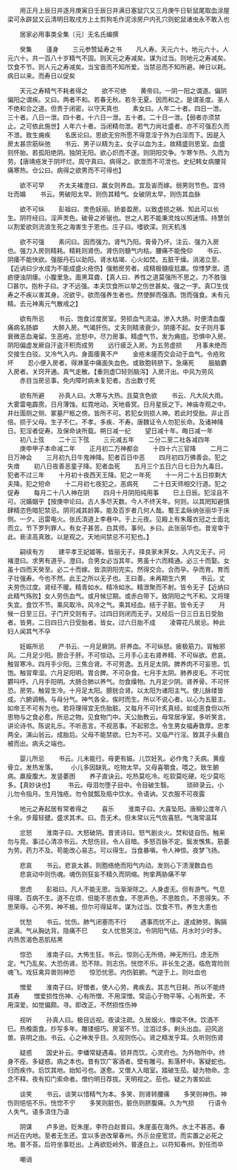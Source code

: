 <!-- { "loadSidebar": true } -->
　　用正月上辰日并逐月庚寅日壬辰日并满日塞鼠穴又三月庚午日斩鼠尾取血涂屋梁可永辟鼠又云清明日取戌方上土剪狗毛作泥涂房户内孔穴则蛇鼠诸虫永不敢入也



　　居家必用事类全集〔元〕无名氏编撰

　　癸集
　　谨身
　　三元参赞延寿之书
　　凡人寿。天元六十。地元六十。人元六十。共一百八十岁精气不固。则天元之寿减矣。谋为过当。则地元之寿减矣。饮食不节。则人元之寿减矣。当宝啬而不知所爱。当禁忌而不知所避。神日以耗。病日以来。而寿日以促矣

　　天元之寿精气不耗者得之
　　欲不可绝
　　黄帝曰。一阴一阳之谓道。偏阴偏阳之谓疾。又曰。两者不和。若春无秋。若冬无夏。因而和之。是谓圣度。圣人不绝和合之道。但贵于闭密。以守天真也
　　素女曰。人年二十者。四日一泄。三十者。八日一泄。四十者。十六日一泄。五十者。二十日一泄。【弱者亦须禁止。之可依此施世】人年六十者。当闭精勿泄。若气力尚壮盛者。亦不可强忍久而不泄。致生痈疾
　　名医论曰。思欲无穷所愿不得意淫于外为白淫而下。因是入房太甚宗筋纵弛
　　书云、男子以精为主。女子以血为主。故精盛则思室。血盛则怀胎。若孤阳绝阴。独阴无阳。欲心炽而不遂。则阴阳交争。乍寒乍热、久而为劳。【唐靖疮发于阴坏烂。周守真曰。病得之。欲泄而不可泄也。史纪韩女病腰背痛寒热。仓公曰。病得之欲男而不可得也】

　　欲不可早
　　齐太夫褚澄曰、羸女则养血。宜及峕而嫁。弱男则节色。宜待壮而婚
　　书云。男破阳太早。则伤其精气。女破阴太早。则伤其血脉

　　欲不可纵
　　彭祖曰、羙色妖丽。娇妾盈房。以致虚损之祸、知此可以长生。阴符经曰。淫声羙色。破骨之斧锯也。世之人若不能秉灵烛以照迷情。持慧剑以割爱欲则流浪生死之海害生于恩也。庄子曰。嗜欲深。则天机浅

　　欲不可强
　　素问曰。因而强力。肾气乃阳。膏骨乃坏。注云、强力入房也。强力入房则精耗。精耗则肾伤。肾伤则髓气内枯。腰痛不能俛仰
　　书云、阴痿不能快欲。强服丹石以助阳。肾水枯竭、心火如焚。五脏干燥。消渴立至、【近讷曰少水成为不能成盛火疮伤】强勉房劳者。成精极髓瘦尪羸。惊悸梦泄。遗疬便浊阴痿。小腹里急。面黑耳聋、【真人曰、养性之道莫强所不思之。力不胜强□甚尔。抱朴子曰。才不远强。本夫饮食所以举之伤世甚矣。强之一字。真□生伐寿之不疾以害其身。况欲乎。欲而强养生者也。然使醉而强酒。饱而强食。未有元精。去元神离元气散戒之】

　　欲有所忌
　　书云、饱食过度房室。劳损血气流溢。渗入大肠。时便清血腹痛病名肠癖
　　大醉入房。气竭肝伤。丈夫则精液衰少。阴痿不起。女子则月事衰微恶血淹留。生恶疮。忿怒中。尽力房事。精虚气节。发为痈疽。恐惧中入房。阴阳偏虚发厥自汗盗汗积而成劳
　　远行疲乏入房。为五劳虚损
　　月事未绝而交接生白驳。又冷气入内。身面痿黄不产
　　金疮未瘥而交会动于血气。令疮败坏
　　忍小便入房者。得淋茎中痛面失血色。或致胞转脐下。急痛死
　　服脑麝入房者。关窍开通。真气走散。【重则虚□轻则脑泻】入房汗出。中风为劳风
　　赤目当房忌事。免内障时病未复犯者。古出数寸死

　　欲有所避
　　孙真人曰。大寒与大热。且莫贪色欲
　　书云、凡大风大雨。大雾雷电霹雳。日月薄蚀。虹霓地动。天地昏冥。日月星辰之下。神庙寺观之中。井灶圊厕之侧、冢墓尸柩之傍。皆所不可。若犯女则损人神。若此时受胎。非止百倍。损于父母。生子不仁。不孝。多疾、不寿。唐魏证令人勿犯长命。及诸神降日。犯淫者促寿。及保命诀所载。朔日减一纪
　　望日减十年。晦日减一年
　　初八上弦
　　二十三下弦
　　三元减五年
　　二分二至二社各减四年
　　庚申甲子本命减二年
　　正月初二万神都会
　　十四十六三官降
　　二月二日万神会
　　三月初九日牛鬼神降。犯者百日中恶
　　四月初四万佛善会。犯之失瘖
　　初八日夜善恶童子降。犯者血死
　　五月三个五日六日七日为九毒日。犯者不过三年
　　十月初十夜西天王降。犯之一年死
　　十一月二十五日掠剩大夫降。犯之短命
　　十二月初七夜犯之。恶病死
　　二十日天师相交行道。犯之促寿
　　每月二十八人神在阴
　　四月十月阴阳纯用事
　　巳上日辰。犯淫且不可。况婚姻乎【按庚申论曰。古人多尽天数。今人不终天年。何则。以其罔知避慎肆精恣色暗犯禁忌。阴司减其龄筭。能及百岁者几何人哉。蜀王孟昹纳张丽华于床侧。一夕。迅雷电火。张氏湏道上李巷中。于上元夜。见殿上有朱履衣冠之士面北而立。节下罗列罪人。有女子甚苦。白其师。事何。乡曰。此张丽华也。昔宠幸于此。亵渎高真致。以是观之。天地间禁忌不可犯也。】

　　嗣续有方
　　建平孝王妃姬等。皆丽无子。择良家未笄女。入内又无子。问褚澄曰。求男有道乎。澄曰。合男女必当其年。男虽十六而精通。必三十而娶。女虽十四而天癸至。必二十而嫁。皆湏阴阳完实。然得交合。合而孕。孕而育。育而子壮强寿。今也不然。此王之所以无子也。王曰善。未再期生六男
　　书云。丈夫劳伤过度。肾经不暖。精青如水。精冷如氷。精泄聚而不射。皆令无子【近纳曰此精气殇败】女人劳伤血气。或月候愆期。或赤白带下。致阴阳之气不和。又将理失宜。食饮不节。乘风取冷。风冷之气。乘其经血。结于子脏。皆令无子
　　月候一日至三日。子门开交则有子。过四日则闭而无子。又经后一日三日五日受胎者。皆男。二日四日六日受胎者。皆女。过六日胎不成
　　凌霄花凡居忌。种此妇人闻其气不孕

　　妊娠所忌
　　产书云、一月足厥阴。肝养血。不可纵怒。疲极筋力。冐触邪风。二月足少阳。胆合于肝。不可惊动。三月手心主右肾养精、不可纵欲。悲哀。触冐寒冷。四月手少阳。三焦合肾。不可劳逸。五月足太阴。脾养肉不可妄思。饥饱。触冐卑湿。六月足阳明。胃合脾。不可杂食。七月手太阴。肺养皮毛。不可忧欝呌呼。八月手阳明。大肠合肺以养气。勿食燥物。九月足少阴。肾养骨。不可怀恐。房劳。触冐生冷。十月足太阳。膀胱合肾。以太阳为诸阳主气。使儿脉缕皆成。六腑调畅。与母分气。神气各全。俟时而生。所以不说心者。以心为五脏主。如帝王不可有为也。若将理得宜无伤胎脏。又每月不可针炙真经。如或恶食但以所思物与之食必愈。所忌之物。见食物门中。天公胎教云。毋常居凈室。多听笑言。讲论诗书。陈说礼乐。不听恶言。不视恶事。不起邪念。令生男女福寿敦厚。忠孝两全。演山翁云。成胎后。父母不能禁欲。巳为不可。又临产行淫。致其子头戴白被而出。病夭之端也。

　　婴儿所忌
　　书云。儿未能行。毋更有娠。儿饮妊乳。必作鬼？夭病。黄瘦骨立。发热发落。
　　小儿多因缺乳。吃物太早。又母喜嚼食。喂之。致生腑病。羸瘦腹大。发竖萎困
　　养子直诀云。吃热莫吃冷。吃软莫吃硬。吃少莫吃多。【真妙诀也】
　　书云。母泪勿堕子目中。令目破生翳。
　　琐碎录云。小儿勿令指月。生月蚀疮。勿令就瓢及瓶中饮水。令语讷。又衣服不可夜露

　　地元之寿起居有常者得之
　　喜乐
　　淮南子曰。大喜坠阳。唐柳公度年八十余。步履轻徤。盛求其术。曰。吾无术。但未常以元气佐喜怒。气海常温耳

　　忿怒
　　淮南子曰。大怒破阴。昔贤诗曰。怒气剧炎火。焚和徒自伤。触来勿与竞。事过心清凉书云。大怒伤目。令人目暗。多怒百脉不定。鬓发憔焦。筋萎为劳。药力不及。苟能改心易志。可以得生。当食暴嗔。令人神惊。夜梦飞扬。

　　悲哀
　　书云。悲哀太甚。则胞络绝而阳气内动。发则心下溃溲数血也
　　悲哀动中则伤魂。魂伤则狂妄不精久而阴缩。拘挛两胁痛不举

　　思虑
　　彭祖曰。凡人不能无思。当渐渐除之。人身虚无。但有游气。气息得理。百病不生。道不在烦、但能不思衣食。不思声色。不思胜负。不思得失。不思荣辱。心不劳。神不极。但尔可得延年。谋为过当。饮食不节。养生大患也

　　忧愁
　　书云。忧伤。肺气闭塞而不行
　　遇事而忧不止。遂成肺劳。胸膈逆满。气从胸达背。隐痛不巳
　　女人忧思哭泣。令阴阳气结。月水时少时多。内热苦渴色恶肌枯黑

　　惊恐
　　淮南子曰。大怖生狂。书云。惊则心无所倚。神无所归。虑无所定。气乃乱矣。大恐伤肾。恐不除。则志伤。恍惚不乐。非长生之道。临危胃险则魂飞。戏狂禽异兽则神恐
　　惊恐忧思。内伤脏腑。气逆于上。则吐血也

　　憎爱
　　淮南子曰。好憎者。使人心劳。弗疾去。其志气日耗、所以不能终其寿
　　憎爱损性伤神、心有所憎、不用深憎。常运心于物平等。心有所爱。不用深爱。如觉偏颇。寻。即改正。不然损性伤神

　　视听
　　孙真人曰。极目远视。夜读注疏。久居烟火、慱奕不休。饮酒不巳。热飧面食。抄写多年。雕镂细巧。房室不节。泣泪过多。剌头出血。迎风追兽。丧明之由。书云。心之神发乎目。久视则伤心。肾之精发乎耳。久听则伤肾

　　疑惑
　　国史补云。李蟠常疑遇毒。锁井而饮。心灵府也。为外物所中。终身不痊。多疑惑。病之本也。昔有饮广客酒者。壁有雕弓。影落杯中。客疑蛇也。归而疾作。后饮其地。始知弓也。遂愈。又僧人入暗室。踏破生茄。疑为物命。念念不释。夜有扣门索命者。僧约明日荐拔。天明视之。茄也。疑之为害如此

　　谈笑
　　书云。谈笑以惜精气为本。多笑、则肾转腰痛
　　多笑则神伤。神伤则悒悒不乐。恍惚不宁
　　多笑则脏伤。脏伤则脐腹痛。久为气损
　　行语令人失气。语多湏住乃语

　　阴谋
　　卢多逊。贬朱崖。李符白赵普曰。朱崖虽在海外。水土不甚恶。春州近在内地。至者无生还。宜以多逊改窜春州。外示台座宽贷。而实置之必死之地。普不荅。后符坐事贬出。上再欲贬岭外。普遂白上。以符知春州。到任而卒

　　嘲诮
